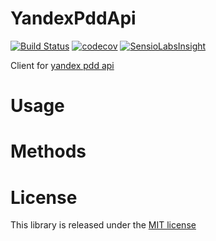 YandexPddApi
=============

[![Build Status](https://travis-ci.org/amaxlab/yandex-pdd-api.svg?branch=master)](https://travis-ci.org/amaxlab/yandex-pdd-api)
[![codecov](https://codecov.io/gh/amaxlab/yandex-pdd-api/branch/master/graph/badge.svg)](https://codecov.io/gh/amaxlab/yandex-pdd-api)
[![SensioLabsInsight](https://insight.sensiolabs.com/projects/e1841a7f-bde4-483f-82ec-98995e84ea24/mini.png)](https://insight.sensiolabs.com/projects/e1841a7f-bde4-483f-82ec-98995e84ea24)

Client for [yandex pdd api](https://tech.yandex.ru/pdd/)

Usage
=====

Methods
=======

License
=======

This library is released under the [MIT license](LICENSE)
